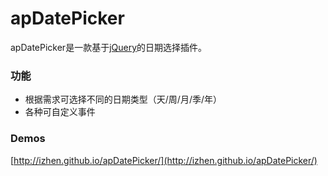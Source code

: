 apDatePicker
============

apDatePicker是一款基于[jQuery](http://jquery.com/)的日期选择插件。
### 功能

- 根据需求可选择不同的日期类型（天/周/月/季/年）
- 各种可自定义事件

### Demos

[http://izhen.github.io/apDatePicker/](http://izhen.github.io/apDatePicker/)